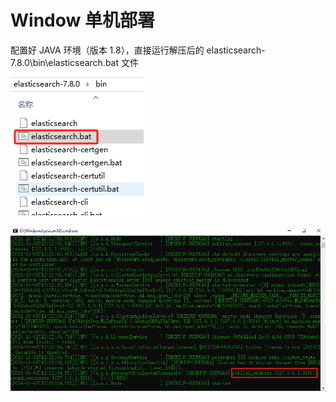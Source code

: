 # Window 单机部署

配置好 JAVA 环境（版本 1.8），直接运行解压后的 elasticsearch-7.8.0\bin\elasticsearch.bat 文件

![image-20241008122111058](Window%E3%80%81Linux%E5%8D%95%E6%9C%BA%E3%80%81%E9%9B%86%E7%BE%A4%E9%83%A8%E7%BD%B2%E8%AF%B4%E6%98%8E.assets/image-20241008122111058.png)

![image-20241008122245555](Window%E3%80%81Linux%E5%8D%95%E6%9C%BA%E3%80%81%E9%9B%86%E7%BE%A4%E9%83%A8%E7%BD%B2%E8%AF%B4%E6%98%8E.assets/image-20241008122245555.png)